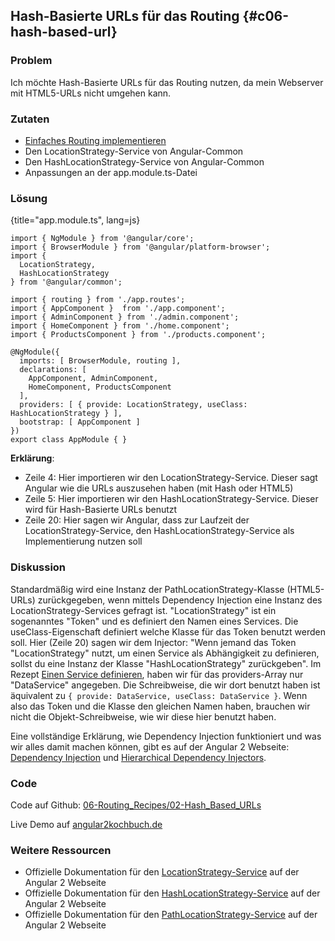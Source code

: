 ## Hash-Basierte URLs für das Routing {#c06-hash-based-url}

### Problem

Ich möchte Hash-Basierte URLs für das Routing nutzen, da mein Webserver mit HTML5-URLs nicht umgehen kann.

### Zutaten

* [Einfaches Routing implementieren](#c06-routing-basics)
* Den LocationStrategy-Service von Angular-Common
* Den HashLocationStrategy-Service von Angular-Common
* Anpassungen an der app.module.ts-Datei

### Lösung

{title="app.module.ts", lang=js}
```
import { NgModule } from '@angular/core';
import { BrowserModule } from '@angular/platform-browser';
import {
  LocationStrategy,
  HashLocationStrategy
} from '@angular/common';

import { routing } from './app.routes';
import { AppComponent }  from './app.component';
import { AdminComponent } from './admin.component';
import { HomeComponent } from './home.component';
import { ProductsComponent } from './products.component';

@NgModule({
  imports: [ BrowserModule, routing ],
  declarations: [
    AppComponent, AdminComponent,
    HomeComponent, ProductsComponent
  ],
  providers: [ { provide: LocationStrategy, useClass: HashLocationStrategy } ],
  bootstrap: [ AppComponent ]
})
export class AppModule { }
```

__Erklärung__:

* Zeile 4: Hier importieren wir den LocationStrategy-Service. Dieser sagt Angular wie die URLs auszusehen haben (mit Hash oder HTML5)
* Zeile 5: Hier importieren wir den HashLocationStrategy-Service. Dieser wird für Hash-Basierte URLs benutzt
* Zeile 20: Hier sagen wir Angular, dass zur Laufzeit der LocationStrategy-Service, den HashLocationStrategy-Service als Implementierung nutzen soll

### Diskussion

Standardmäßig wird eine Instanz der PathLocationStrategy-Klasse (HTML5-URLs) zurückgegeben, wenn mittels Dependency Injection eine Instanz des LocationStrategy-Services gefragt ist.
"LocationStrategy" ist ein sogenanntes "Token" und es definiert den Namen eines Services.
Die useClass-Eigenschaft definiert welche Klasse für das Token benutzt werden soll.
Hier (Zeile 20) sagen wir dem Injector: "Wenn jemand das Token "LocationStrategy" nutzt, um einen Service als Abhängigkeit zu definieren, sollst du eine Instanz der Klasse "HashLocationStrategy" zurückgeben".
Im Rezept [Einen Service definieren](#c02-define-service), haben wir für das providers-Array nur "DataService" angegeben.
Die Schreibweise, die wir dort benutzt haben ist äquivalent zu `{ provide: DataService, useClass: DataService }`.
Wenn also das Token und die Klasse den gleichen Namen haben, brauchen wir nicht die Objekt-Schreibweise, wie wir diese hier benutzt haben.

Eine vollständige Erklärung, wie Dependency Injection funktioniert und was wir alles damit machen können, gibt es auf der Angular 2 Webseite: [Dependency Injection](https://angular.io/docs/ts/latest/guide/dependency-injection.html) und [Hierarchical Dependency Injectors](https://angular.io/docs/ts/latest/guide/hierarchical-dependency-injection.html).

### Code

Code auf Github: [06-Routing\_Recipes/02-Hash\_Based\_URLs](https://github.com/jsperts/angular2_kochbuch_code/tree/master/06-Routing_Recipes/02-Hash_Based_URLs)

Live Demo auf [angular2kochbuch.de](http://angular2kochbuch.de/examples/code/06-Routing_Recipes/02-Hash_Based_URLs/index.html)

### Weitere Ressourcen

* Offizielle Dokumentation für den [LocationStrategy-Service](https://angular.io/docs/ts/latest/api/common/index/LocationStrategy-class.html) auf der Angular 2 Webseite
* Offizielle Dokumentation für den [HashLocationStrategy-Service](https://angular.io/docs/ts/latest/api/common/index/HashLocationStrategy-class.html) auf der Angular 2 Webseite
* Offizielle Dokumentation für den [PathLocationStrategy-Service](https://angular.io/docs/ts/latest/api/common/index/PathLocationStrategy-class.html) auf der Angular 2 Webseite

